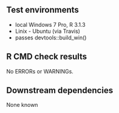 ## Test environments
* local Windows 7 Pro, R 3.1.3
* Linix - Ubuntu (via Travis)
* passes devtools::build_win()

## R CMD check results
No ERRORs or WARNINGs. 

## Downstream dependencies
None known
